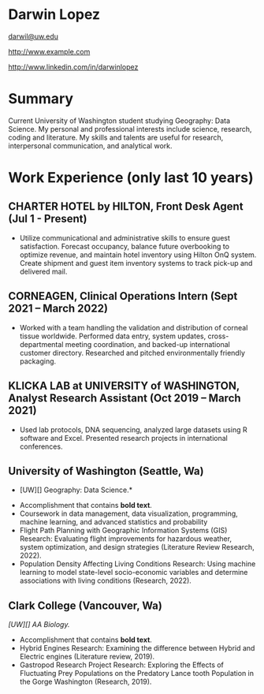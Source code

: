 # Darwin Lopez

darwil@uw.edu

http://www.example.com

http://www.linkedin.com/in/darwinlopez

# Summary
Current University of Washington student studying Geography: Data Science. My personal and professional interests include science, research, coding and literature. My skills and talents are useful for research, interpersonal communication, and analytical work.

# Work Experience (only last 10 years)
## CHARTER HOTEL by HILTON, Front Desk Agent (Jul 1 - Present)
* Utilize communicational and administrative skills to ensure guest satisfaction. Forecast occupancy, balance future overbooking to optimize revenue, and maintain hotel inventory using Hilton OnQ system. Create shipment and guest item inventory systems to track pick-up and delivered mail.

## CORNEAGEN, Clinical Operations Intern (Sept 2021 – March 2022) 
* Worked with a team handling the validation and distribution of corneal tissue worldwide. Performed data entry, system updates, cross-departmental meeting coordination, and backed-up international customer directory.  Researched and pitched environmentally friendly packaging.

## KLICKA LAB at UNIVERSITY of WASHINGTON, Analyst Research Assistant (Oct 2019 – March 2021)
* Used lab protocols, DNA sequencing, analyzed large datasets using R software and Excel. Presented research projects in international conferences.


## University of Washington (Seattle, Wa)

* [UW][] Geography: Data Science.*

- Accomplishment that contains **bold text**.
- Coursework in data management, data visualization, programming, machine learning, and advanced statistics and probability
- Flight Path Planning with Geographic Information Systems (GIS) Research: Evaluating flight improvements for hazardous weather, system optimization, and design strategies (Literature Review Research, 2022).
- Population Density Affecting Living Conditions Research: Using machine learning to model state-level socio-economic variables and determine associations with living conditions (Research, 2022).

## Clark College (Vancouver, Wa)
*[UW][] AA Biology.*

- Accomplishment that contains **bold text**.
- Hybrid Engines Research: Examining the difference between Hybrid and Electric engines (Literature review, 2019).
- Gastropod Research Project Research: Exploring the Effects of Fluctuating Prey Populations on the Predatory Lance tooth Population in the Gorge Washington (Research, 2019).


[University 1]: http://www.washington.edu
[University 2]: http://www.clark.edu